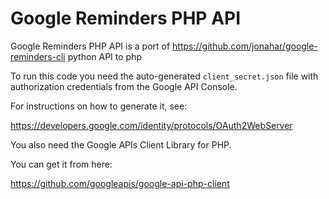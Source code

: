 # Google Reminders PHP API

Google Reminders PHP API is a port of https://github.com/jonahar/google-reminders-cli python API to php

To run this code you need the auto-generated `client_secret.json` file with authorization credentials from the Google API Console.

For instructions on how to generate it, see:

https://developers.google.com/identity/protocols/OAuth2WebServer

You also need the Google APIs Client Library for PHP.

You can get it from here:

https://github.com/googleapis/google-api-php-client